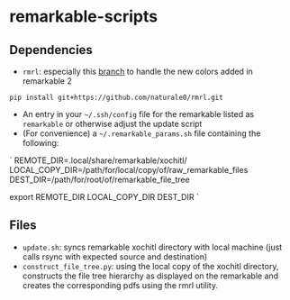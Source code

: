 # remarkable-scripts

## Dependencies

- `rmrl`: especially this [branch](https://github.com/naturale0/rmrl) to handle
the new colors added in remarkable 2

`pip install git+https://github.com/naturale0/rmrl.git`

- An entry in your `~/.ssh/config` file for the remarkable listed as `remarkable`
or otherwise adjust the update script
- (For convenience) a `~/.remarkable_params.sh` file containing the following:

`
REMOTE_DIR=.local/share/remarkable/xochitl/
LOCAL_COPY_DIR=/path/for/local/copy/of/raw_remarkable_files
DEST_DIR=/path/for/root/of/remarkable_file_tree

export REMOTE_DIR LOCAL_COPY_DIR DEST_DIR
`

## Files

- `update.sh`: syncs remarkable xochitl directory with local machine (just calls
rsync with expected source and destination)
- `construct_file_tree.py`: using the local copy of the xochitl directory,
constructs the file tree hierarchy as displayed on the remarkable and
creates the corresponding pdfs using the rmrl utility. 
